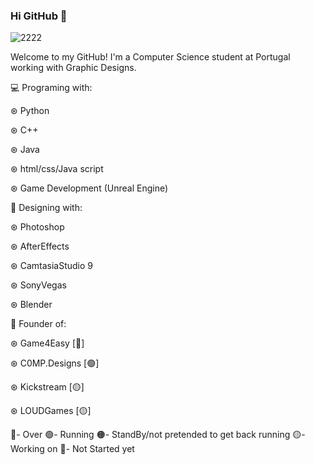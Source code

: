 ### Hi GitHub 👋

![2222](https://user-images.githubusercontent.com/82287232/153542883-f61e2f9f-eae1-4f8c-a8ea-e5022a2e7aef.png)

Welcome to my GitHub! I'm a Computer Science student at Portugal working with Graphic Designs.

💻 Programing with:

  ⊛ Python

  ⊛ C++
  
  ⊛ Java
  
  ⊛ html/css/Java script
  
  ⊛ Game Development (Unreal Engine)
  
  🎨 Designing with:

  ⊛ Photoshop
  
  ⊛ AfterEffects
  
  ⊛ CamtasiaStudio 9
  
  ⊛ SonyVegas
  
  ⊛ Blender
  
  🤵 Founder of:
  
  ⊛ Game4Easy [🔴]
  
  ⊛ C0MP.Designs [🟢]
  
  ⊛ Kickstream [🟡]
  
  ⊛ LOUDGames [🟡]
  
  🔴- Over
  🟢- Running
  🟠- StandBy/not pretended to get back running
  🟡- Working on
  🔵- Not Started yet
  
